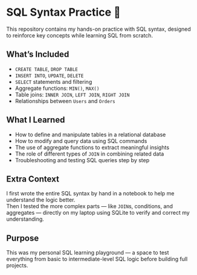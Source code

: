 # SQL Syntax Practice 📘

This repository contains my hands-on practice with SQL syntax, designed to reinforce key concepts while learning SQL from scratch.

## What’s Included

- `CREATE TABLE`, `DROP TABLE`
- `INSERT INTO`, `UPDATE`, `DELETE`
- `SELECT` statements and filtering
- Aggregate functions: `MIN()`, `MAX()`
- Table joins: `INNER JOIN`, `LEFT JOIN`, `RIGHT JOIN`
- Relationships between `Users` and `Orders`

##  What I Learned

- How to define and manipulate tables in a relational database
- How to modify and query data using SQL commands
- The use of aggregate functions to extract meaningful insights
- The role of different types of `JOIN` in combining related data
- Troubleshooting and testing SQL queries step by step

##  Extra Context

I first wrote the entire SQL syntax by hand in a notebook to help me understand the logic better.  
Then I tested the more complex parts — like `JOIN`s, conditions, and aggregates — directly on my laptop using SQLite to verify and correct my understanding.

##  Purpose

This was my personal SQL learning playground — a space to test everything from basic to intermediate-level SQL logic before building full projects.
